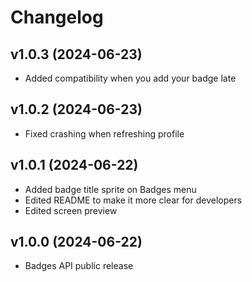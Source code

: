 # Changelog
## <cj>v1.0.3</c> <cb>(2024-06-23)</c>
* <cg>Added</c> compatibility when you add your badge late

## <cj>v1.0.2</c> <cb>(2024-06-23)</c>
* <cy>Fixed</c> crashing when refreshing profile

## <cj>v1.0.1</c> <cb>(2024-06-22)</c>
* <cg>Added</c> badge title sprite on Badges menu
* <cy>Edited</c> README to make it more clear for developers
* <cy>Edited</c> screen preview

## <cj>v1.0.0</c> <cb>(2024-06-22)</c>
* <cp>Badges API public release</c>